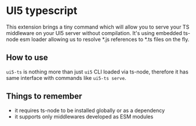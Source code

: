 # UI5 typescript

This extension brings a tiny command which will allow you to serve your TS middleware on your UI5 server without compilation. 
It's using embedded ts-node esm loader allowing us to resolve *.js references to *.ts files on the fly.

## How to use

`ui5-ts` is nothing more than just `ui5` CLI loaded via ts-node, therefore it has same interface with commands like `ui5-ts serve`.

## Things to remember
- it requires ts-node to be installed globally or as a dependency
- it supports only middlewares developed as ESM modules
